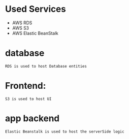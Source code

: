# Used Services
- AWS RDS 
- AWS S3 
- AWS Elastic BeanStalk

# database
    RDS is used to host Database entities

# Frontend:
    S3 is used to host UI
    
# app backend 
    Elastic Beanstalk is used to host the serverSide logic
    